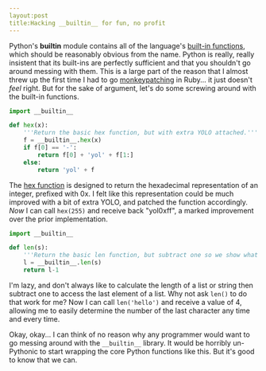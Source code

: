 ```yaml
---
layout:post
title:Hacking __builtin__ for fun, no profit
---
```


Python's __builtin__ module contains all of the language's [built-in functions](https://docs.python.org/2.7/library/functions.html), which should be reasonably obvious from the name. Python is really, really insistent that its built-ins are perfectly sufficient and that you shouldn't go around messing with them. This is a large part of the reason that I almost threw up the first time I had to go [monkeypatching](http://stackoverflow.com/questions/394144/what-does-monkey-patching-exactly-mean-in-ruby) in Ruby... it just doesn't _feel_ right. But for the sake of argument, let's do some screwing around with the built-in functions.

```python
import __builtin__

def hex(x):
	'''Return the basic hex function, but with extra YOLO attached.'''
	f = __builtin__.hex(x)
	if f[0] == '-':
		return f[0] + 'yol' + f[1:]
	else:
		return 'yol' + f
```

The [hex function](https://docs.python.org/2.7/library/functions.html#hex) is designed to return the hexadecimal representation of an integer, prefixed with 0x. I felt like this representation could be much improved with a bit of extra YOLO, and patched the function accordingly. *_Now_* I can call `hex(255)` and receive back "yol0xff", a marked improvement over the prior implementation. 

```python
import __builtin__

def len(s):
	'''Return the basic len function, but subtract one so we show what the last position number is.'''
	l = __builtin__.len(s)
	return l-1
```

I'm lazy, and don't always like to calculate the length of a list or string then subtract one to access the last element of a list. Why not ask `len()` to do that work for me? Now I can call `len('hello')` and receive a value of 4, allowing me to easily determine the number of the last character any time and every time.

Okay, okay... I can think of no reason why any programmer would want to go messing around with the `__builtin__` library. It would be horribly un-Pythonic to start wrapping the core Python functions like this. But it's good to know that we can.